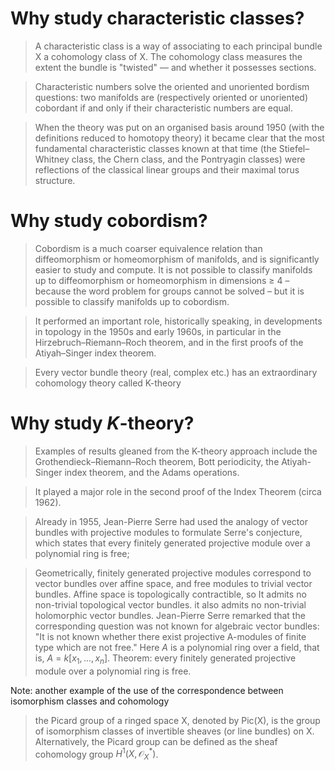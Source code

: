 # Why study characteristic classes?
> A characteristic class is a way of associating to each principal bundle X a cohomology class of X. The cohomology class measures the extent the bundle is "twisted" — and whether it possesses sections.

> Characteristic numbers solve the oriented and unoriented bordism questions: two manifolds are (respectively oriented or unoriented) cobordant if and only if their characteristic numbers are equal.

> When the theory was put on an organised basis around 1950 (with the definitions reduced to homotopy theory) it became clear that the most fundamental characteristic classes known at that time (the Stiefel–Whitney class, the Chern class, and the Pontryagin classes) were reflections of the classical linear groups and their maximal torus structure. 



# Why study cobordism?

>  Cobordism is a much coarser equivalence relation than diffeomorphism or homeomorphism of manifolds, and is significantly easier to study and compute. It is not possible to classify manifolds up to diffeomorphism or homeomorphism in dimensions ≥ 4 – because the word problem for groups cannot be solved – but it is possible to classify manifolds up to cobordism.

> It performed an important role, historically speaking, in developments in topology in the 1950s and early 1960s, in particular in the Hirzebruch–Riemann–Roch theorem, and in the first proofs of the Atiyah–Singer index theorem.

> Every vector bundle theory (real, complex etc.) has an extraordinary cohomology theory called K-theory

# Why study $K$-theory?
> Examples of results gleaned from the K-theory approach include the Grothendieck–Riemann–Roch theorem, Bott periodicity, the Atiyah-Singer index theorem, and the Adams operations.

>  It played a major role in the second proof of the Index Theorem (circa 1962).

> Already in 1955, Jean-Pierre Serre had used the analogy of vector bundles with projective modules to formulate Serre's conjecture, which states that every finitely generated projective module over a polynomial ring is free;

> Geometrically, finitely generated projective modules correspond to vector bundles over affine space, and free modules to trivial vector bundles. Affine space is topologically contractible, so It admits no non-trivial topological vector bundles. it also admits no non-trivial holomorphic vector bundles. Jean-Pierre Serre remarked that the corresponding question was not known for algebraic vector bundles: "It is not known whether there exist projective A-modules of finite type which are not free." Here $A$ is a polynomial ring over a field, that is, $A$ = $k[x_1, ..., x_n]$. Theorem: every finitely generated projective module over a polynomial ring is free.

Note: another example of the use of the correspondence between isomorphism classes and cohomology
>the Picard group of a ringed space X, denoted by Pic(X), is the group of isomorphism classes of invertible sheaves (or line bundles) on X. Alternatively, the Picard group can be defined as the sheaf cohomology group $H^{1} (X,{\mathcal {O}}_{X}^{*})$.
